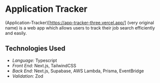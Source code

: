 # Application Tracker

(Application-Tracker)[https://app-tracker-three.vercel.app/] (very original name) is a web app which allows users to track their job search efficiently and easily.

## Technologies Used
- *Language:* Typescript
- *Front End:* Next.js, TailwindCSS
- *Back End:* Next.js, Supabase, AWS Lambda, Prisma, EventBridge
- *Validation:* Zod
